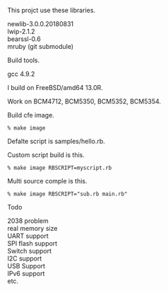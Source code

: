 This projct use these libraries.

newlib-3.0.0.20180831  
lwip-2.1.2  
bearssl-0.6  
mruby (git submodule)  

Build tools.  

gcc 4.9.2 

I build on FreeBSD/amd64 13.0R. 

Work on BCM4712, BCM5350, BCM5352, BCM5354. 

Build cfe image.  

```
% make image
```

Defalte script is samples/hello.rb.  

Custom script build is this.  

```
% make image RBSCRIPT=myscript.rb
```

Multi source comple is this. 

```
% make image RBSCRIPT="sub.rb main.rb"
```

Todo  

2038 problem  
real memory size  
UART support  
SPI flash support  
Switch support  
I2C support  
USB Support  
IPv6 support  
etc.  
